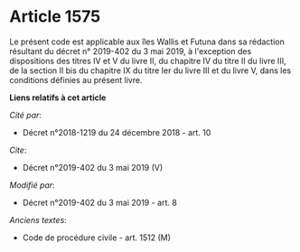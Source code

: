 # Article 1575

Le présent code est applicable aux îles Wallis et Futuna dans sa rédaction résultant du décret n° 2019-402 du 3 mai 2019, à
l'exception des dispositions des titres IV et V du livre II, du chapitre IV du titre II du livre III, de la section II bis du
chapitre IX du titre Ier du livre III et du livre V, dans les conditions définies au présent livre.

**Liens relatifs à cet article**

_Cité par_:

  - Décret n°2018-1219 du 24 décembre 2018 - art. 10

_Cite_:

  - Décret n°2019-402 du 3 mai 2019 (V)

_Modifié par_:

  - Décret n°2019-402 du 3 mai 2019 - art. 8

_Anciens textes_:

  - Code de procédure civile - art. 1512 (M)
